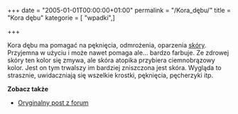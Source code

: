+++
date = "2005-01-01T00:00:00+01:00"
permalink = "/Kora_dębu/"
title = "Kora dębu"
kategorie = [ "wpadki",]

+++

Kora dębu ma pomagać na pęknięcia, odmrożenia, oparzenia [skóry](/atopedia/skóra "wikilink"). Przyjemna w użyciu i może nawet pomaga ale... bardzo farbuje. Ze zdrowej skóry ten kolor się zmywa, ale skóra atopika przybiera ciemnobrązowy kolor. Jest on tym trwalszy im bardziej zniszczona jest skóra. Wygląda to strasznie, uwidaczniają się wszelkie krostki, pęknięcia, pęcherzyki itp.

**Zobacz także**

-   [Oryginalny post z forum](http://www.atopowe.pl/forum/viewtopic.php?p=2666#2666)
